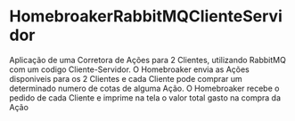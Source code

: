 # HomebroakerRabbitMQClienteServidor
Aplicação de uma Corretora de Ações para 2 Clientes, utilizando RabbitMQ com um codigo Cliente-Servidor.
O Homebroaker envia as Ações disponiveis para os 2 Clientes e cada Cliente pode comprar um determinado numero de cotas de alguma Ação. 
O Homebroaker recebe o pedido de cada Cliente e imprime na tela o valor total gasto na compra da Ação
